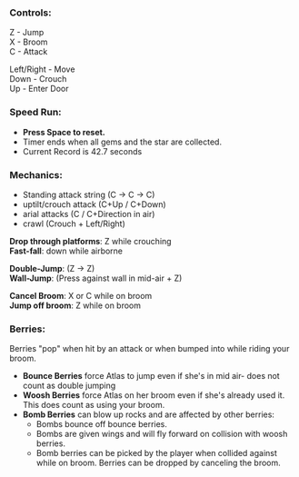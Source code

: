 ### Controls:

Z - Jump\
X - Broom\
C - Attack

Left/Right - Move\
Down - Crouch\
Up - Enter Door

### Speed Run:
- **Press Space to reset.**
- Timer ends when all gems and the star are collected.
- Current Record is 42.7 seconds

### Mechanics:
- Standing attack string (C -> C -> C)
- uptilt/crouch attack (C+Up / C+Down)
- arial attacks (C / C+Direction in air)
- crawl (Crouch + Left/Right)

**Drop through platforms**: Z while crouching\
**Fast-fall**: down while airborne

**Double-Jump**: (Z -> Z)\
**Wall-Jump**: (Press against wall in mid-air + Z)

**Cancel Broom**: X or C while on broom\
**Jump off broom**: Z while on broom

### Berries:
Berries "pop" when hit by an attack or when bumped into while riding your broom.

- **Bounce Berries** force Atlas to jump even if she's in mid air- does not count as double jumping
- **Woosh Berries** force Atlas on her broom even if she's already used it. This does count as using your broom.
- **Bomb Berries** can blow up rocks and are affected by other berries:
   - Bombs bounce off bounce berries.
   - Bombs are given wings and will fly forward on collision with woosh berries.
   - Bomb berries can be picked by the player when collided against while on broom. Berries can be dropped by canceling the broom.
  
